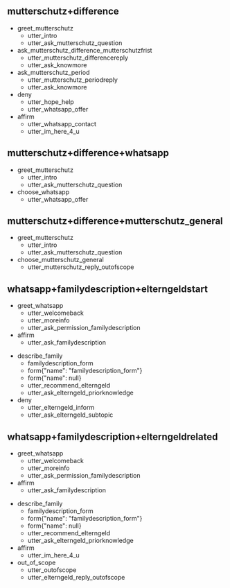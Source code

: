 ## mutterschutz+difference
<!-- TODO: greet mutterschutz as Platzhalter until get started custom action implemented -->
* greet_mutterschutz   
  - utter_intro
  - utter_ask_mutterschutz_question
* ask_mutterschutz_difference_mutterschutzfrist
  - utter_mutterschutz_differencereply
  - utter_ask_knowmore
* ask_mutterschutz_period
  - utter_mutterschutz_periodreply
  - utter_ask_knowmore
* deny
  - utter_hope_help
  - utter_whatsapp_offer
* affirm
  - utter_whatsapp_contact
  - utter_im_here_4_u

<!-- TODO: what if user wants to stay in FPO and not switch to WA -->

## mutterschutz+difference+whatsapp
* greet_mutterschutz   
  - utter_intro
  - utter_ask_mutterschutz_question
* choose_whatsapp
  - utter_whatsapp_offer

## mutterschutz+difference+mutterschutz_general
* greet_mutterschutz   
  - utter_intro
  - utter_ask_mutterschutz_question
* choose_mutterschutz_general
  - utter_mutterschutz_reply_outofscope

## whatsapp+familydescription+elterngeldstart
* greet_whatsapp
  - utter_welcomeback
  - utter_moreinfo
  - utter_ask_permission_familydescription
* affirm
  - utter_ask_familydescription
<!-- fill family form -->
* describe_family
  - familydescription_form
  - form{"name": "familydescription_form"}
  - form{"name": null}
  - utter_recommend_elterngeld
  - utter_ask_elterngeld_priorknowledge
* deny
  - utter_elterngeld_inform
  - utter_ask_elterngeld_subtopic

## whatsapp+familydescription+elterngeldrelated
* greet_whatsapp
  - utter_welcomeback
  - utter_moreinfo
  - utter_ask_permission_familydescription
* affirm
  - utter_ask_familydescription
<!-- fill family form -->
* describe_family
  - familydescription_form
  - form{"name": "familydescription_form"}
  - form{"name": null}
  - utter_recommend_elterngeld
  - utter_ask_elterngeld_priorknowledge
* affirm
  - utter_im_here_4_u
* out_of_scope
  - utter_outofscope
  - utter_elterngeld_reply_outofscope

